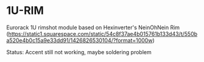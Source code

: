 # 1U-RIM
Eurorack 1U rimshot module based on Hexinverter's NeinOhNein Rim (https://static1.squarespace.com/static/54c8f37ae4b015761b133d43/t/550ba520e4b0c15a9e33dd91/1426826530104/?format=1000w)

Status: Accent still not working, maybe soldering problem
